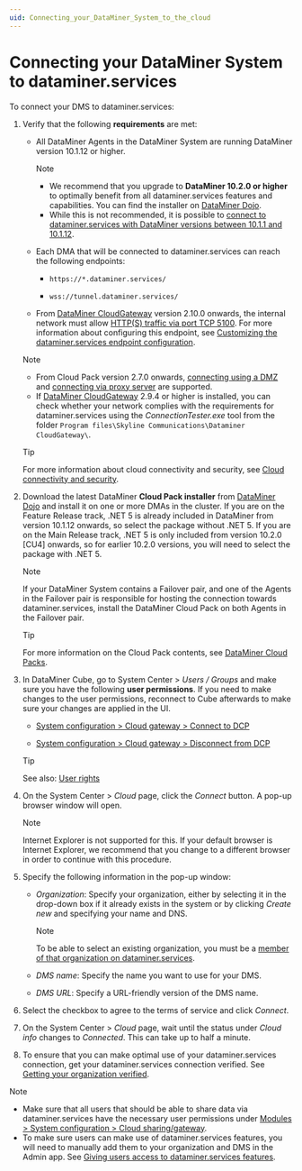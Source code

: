 ```yaml
---
uid: Connecting_your_DataMiner_System_to_the_cloud
---
```


# Connecting your DataMiner System to dataminer.services

To connect your DMS to dataminer.services:

1. Verify that the following **requirements** are met:

   - All DataMiner Agents in the DataMiner System are running DataMiner version 10.1.12 or higher.

     > [!Note]
     >
     > - We recommend that you upgrade to **DataMiner 10.2.0 or higher** to optimally benefit from all dataminer.services features and capabilities. You can find the installer on [DataMiner Dojo](https://community.dataminer.services/downloads/).
     > - While this is not recommended, it is possible to [connect to dataminer.services with DataMiner versions between 10.1.1 and 10.1.12](xref:Connecting_with_older_DataMiner_versions).

   - Each DMA that will be connected to dataminer.services can reach the following endpoints:

     - ``https://*.dataminer.services/``

     - ``wss://tunnel.dataminer.services/``

   - From [DataMiner CloudGateway](xref:DataMinerExtensionModules#cloudgateway) version 2.10.0 onwards, the internal network must allow [HTTP(S) traffic via port TCP 5100](xref:Configuring_the_IP_network_ports#overview-of-ip-ports-used-in-a-dms). For more information about configuring this endpoint, see [Customizing the dataminer.services endpoint configuration](xref:Custom_cloud_endpoint_configuration).

   > [!NOTE]
   >
   > - From Cloud Pack version 2.7.0 onwards, [connecting using a DMZ](xref:Connect_to_cloud_with_DMZ) and [connecting via proxy server](xref:Connect_to_cloud_via_proxy) are supported.
   > - If [DataMiner CloudGateway](xref:DataMinerExtensionModules#cloudgateway) 2.9.4 or higher is installed, you can check whether your network complies with the requirements for dataminer.services using the *ConnectionTester.exe* tool from the folder `Program files\Skyline Communications\Dataminer CloudGateway\`.

   > [!TIP]
   > For more information about cloud connectivity and security, see [Cloud connectivity and security](xref:Cloud_connectivity_and_security#connecting-to-dataminerservices).

1. Download the latest DataMiner **Cloud Pack installer** from [DataMiner Dojo](https://community.dataminer.services/downloads/) and install it on one or more DMAs in the cluster. If you are on the Feature Release track, .NET 5 is already included in DataMiner from version 10.1.12 onwards, so select the package without .NET 5. If you are on the Main Release track, .NET 5 is only included from version 10.2.0 \[CU4] onwards, so for earlier 10.2.0 versions, you will need to select the package with .NET 5.

   > [!NOTE]
   > If your DataMiner System contains a Failover pair, and one of the Agents in the Failover pair is responsible for hosting the connection towards dataminer.services, install the DataMiner Cloud Pack on both Agents in the Failover pair.

   > [!TIP]
   > For more information on the Cloud Pack contents, see [DataMiner Cloud Packs](xref:CloudPackages).

1. In DataMiner Cube, go to System Center \> *Users / Groups* and make sure you have the following **user permissions**. If you need to make changes to the user permissions, reconnect to Cube afterwards to make sure your changes are applied in the UI.

   - [System configuration > Cloud gateway > Connect to DCP](xref:DataMiner_user_permissions#modules--system-configuration--cloud-sharinggateway--connect-to-clouddcp)

   - [System configuration > Cloud gateway > Disconnect from DCP](xref:DataMiner_user_permissions#modules--system-configuration--cloud-sharinggateway--disconnect-from-clouddcp)

   > [!TIP]
   > See also: [User rights](xref:User_rights)

1. On the System Center \> *Cloud* page, click the *Connect* button. A pop-up browser window will open.

   > [!NOTE]
   > Internet Explorer is not supported for this. If your default browser is Internet Explorer, we recommend that you change to a different browser in order to continue with this procedure.

1. Specify the following information in the pop-up window:

   - *Organization*: Specify your organization, either by selecting it in the drop-down box if it already exists in the system or by clicking *Create new* and specifying your name and DNS.

     > [!NOTE]
     > To be able to select an existing organization, you must be a [member of that organization on dataminer.services](xref:Giving_users_access_to_cloud_features).

   - *DMS name*: Specify the name you want to use for your DMS.

   - *DMS URL*: Specify a URL-friendly version of the DMS name.

1. Select the checkbox to agree to the terms of service and click *Connect*.

1. On the System Center \> *Cloud* page, wait until the status under *Cloud info* changes to *Connected*. This can take up to half a minute.

1. To ensure that you can make optimal use of your dataminer.services connection, get your dataminer.services connection verified. See [Getting your organization verified](xref:CloudConnectionVerification).

> [!NOTE]
>
> - Make sure that all users that should be able to share data via dataminer.services have the necessary user permissions under [Modules > System configuration > Cloud sharing/gateway](xref:DataMiner_user_permissions#modules--system-configuration--cloud-sharinggateway).
> - To make sure users can make use of dataminer.services features, you will need to manually add them to your organization and DMS in the Admin app. See [Giving users access to dataminer.services features](xref:Giving_users_access_to_cloud_features).
